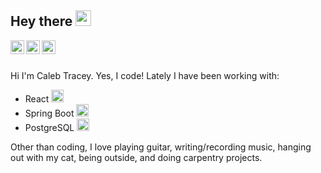 ## Hey there <img src="https://media.giphy.com/media/hvRJCLFzcasrR4ia7z/giphy.gif" width="25px" />
<a href="https://www.linkedin.com/in/caleb-tracey/">
  <img align="left" alt="Caleb's LinkedIN" width="22px" src="https://raw.githubusercontent.com/peterthehan/peterthehan/master/assets/linkedin.svg" />
</a>
<a href="https://open.spotify.com/user/129429434">
  <img align="left" alt="Caleb's Spotify" width="22px" src="https://raw.githubusercontent.com/peterthehan/peterthehan/master/assets/spotify.svg" />
</a>
<a href="https://www.instagram.com/caleb.tracey/">
  <img align="left" alt="Caleb's Instagram" width="22px" src="https://camo.githubusercontent.com/c9dacf0f25a1489fdbc6c0d2b41cda58b77fa210a13a886d6f99e027adfbd358/68747470733a2f2f6564656e742e6769746875622e696f2f537570657254696e7949636f6e732f696d616765732f7376672f696e7374616772616d2e737667" />
</a>

<br />
<br />

Hi I'm Caleb Tracey. Yes, I code! Lately I have been working with:
- React <code><img height="20" src="https://camo.githubusercontent.com/98ce3f27aec475c03ad0441a7d4092f6b956814c7adc7f0049689dccedb82f1d/68747470733a2f2f6564656e742e6769746875622e696f2f537570657254696e7949636f6e732f696d616765732f7376672f72656163742e737667"/></code>
- Spring Boot <code><img height="20" src="https://img.icons8.com/color/48/000000/spring-logo.png"/></code>
- PostgreSQL <code><img height="20" src="https://img.icons8.com/color/48/000000/postgreesql.png"/></code>

Other than coding, I love playing guitar, writing/recording music, hanging out with my cat, being outside, and doing carpentry projects.
